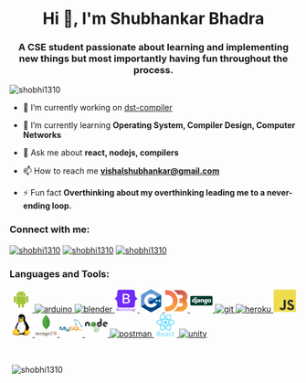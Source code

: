 <h1 align="center">Hi 👋, I'm Shubhankar Bhadra</h1>
<h3 align="center">A CSE student passionate about learning and implementing new things but most importantly having fun throughout the process.</h3>

<p align="left"> <img src="https://komarev.com/ghpvc/?username=shobhi1310&label=Profile%20views&color=0e75b6&style=flat" alt="shobhi1310" /> </p>

- 🔭 I’m currently working on [dst-compiler](https://github.com/tapish2000/dst-custom-compiler)

- 🌱 I’m currently learning **Operating System, Compiler Design, Computer Networks**

- 💬 Ask me about **react, nodejs, compilers**

- 📫 How to reach me **vishalshubhankar@gmail.com**

- ⚡ Fun fact **Overthinking about my overthinking leading me to a never-ending loop.**

<h3 align="left">Connect with me:</h3>
<p align="left">
<a href="https://dev.to/shobhi1310" target="blank"><img align="center" src="https://cdn.jsdelivr.net/npm/simple-icons@3.0.1/icons/dev-dot-to.svg" alt="shobhi1310" height="30" width="40" /></a>
<a href="https://linkedin.com/in/shobhi1310" target="blank"><img align="center" src="https://cdn.jsdelivr.net/npm/simple-icons@3.0.1/icons/linkedin.svg" alt="shobhi1310" height="30" width="40" /></a>
<a href="https://instagram.com/shobhi1310" target="blank"><img align="center" src="https://cdn.jsdelivr.net/npm/simple-icons@3.0.1/icons/instagram.svg" alt="shobhi1310" height="30" width="40" /></a>
</p>

<h3 align="left">Languages and Tools:</h3>
<p align="left"> <a href="https://developer.android.com" target="_blank"> <img src="https://raw.githubusercontent.com/devicons/devicon/master/icons/android/android-original-wordmark.svg" alt="android" width="40" height="40"/> </a> <a href="https://www.arduino.cc/" target="_blank"> <img src="https://cdn.worldvectorlogo.com/logos/arduino-1.svg" alt="arduino" width="40" height="40"/> </a> <a href="https://www.blender.org/" target="_blank"> <img src="https://download.blender.org/branding/community/blender_community_badge_white.svg" alt="blender" width="40" height="40"/> </a> <a href="https://getbootstrap.com" target="_blank"> <img src="https://raw.githubusercontent.com/devicons/devicon/master/icons/bootstrap/bootstrap-plain-wordmark.svg" alt="bootstrap" width="40" height="40"/> </a> <a href="https://www.w3schools.com/cpp/" target="_blank"> <img src="https://raw.githubusercontent.com/devicons/devicon/master/icons/cplusplus/cplusplus-original.svg" alt="cplusplus" width="40" height="40"/> </a> <a href="https://d3js.org/" target="_blank"> <img src="https://raw.githubusercontent.com/devicons/devicon/master/icons/d3js/d3js-original.svg" alt="d3js" width="40" height="40"/> </a> <a href="https://www.djangoproject.com/" target="_blank"> <img src="https://raw.githubusercontent.com/devicons/devicon/master/icons/django/django-original.svg" alt="django" width="40" height="40"/> </a> <a href="https://git-scm.com/" target="_blank"> <img src="https://www.vectorlogo.zone/logos/git-scm/git-scm-icon.svg" alt="git" width="40" height="40"/> </a> <a href="https://heroku.com" target="_blank"> <img src="https://www.vectorlogo.zone/logos/heroku/heroku-icon.svg" alt="heroku" width="40" height="40"/> </a> <a href="https://developer.mozilla.org/en-US/docs/Web/JavaScript" target="_blank"> <img src="https://raw.githubusercontent.com/devicons/devicon/master/icons/javascript/javascript-original.svg" alt="javascript" width="40" height="40"/> </a> <a href="https://www.linux.org/" target="_blank"> <img src="https://raw.githubusercontent.com/devicons/devicon/master/icons/linux/linux-original.svg" alt="linux" width="40" height="40"/> </a> <a href="https://www.mongodb.com/" target="_blank"> <img src="https://raw.githubusercontent.com/devicons/devicon/master/icons/mongodb/mongodb-original-wordmark.svg" alt="mongodb" width="40" height="40"/> </a> <a href="https://www.mysql.com/" target="_blank"> <img src="https://raw.githubusercontent.com/devicons/devicon/master/icons/mysql/mysql-original-wordmark.svg" alt="mysql" width="40" height="40"/> </a> <a href="https://nodejs.org" target="_blank"> <img src="https://raw.githubusercontent.com/devicons/devicon/master/icons/nodejs/nodejs-original-wordmark.svg" alt="nodejs" width="40" height="40"/> </a> <a href="https://postman.com" target="_blank"> <img src="https://www.vectorlogo.zone/logos/getpostman/getpostman-icon.svg" alt="postman" width="40" height="40"/> </a> <a href="https://reactjs.org/" target="_blank"> <img src="https://raw.githubusercontent.com/devicons/devicon/master/icons/react/react-original-wordmark.svg" alt="react" width="40" height="40"/> </a> <a href="https://unity.com/" target="_blank"> <img src="https://www.vectorlogo.zone/logos/unity3d/unity3d-icon.svg" alt="unity" width="40" height="40"/> </a> </p>
</br>
<p>&nbsp;<img align="center" src="https://github-readme-stats.vercel.app/api?username=shobhi1310&show_icons=true&locale=en" alt="shobhi1310" /></p>
